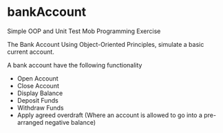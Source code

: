 # bankAccount

Simple OOP and Unit Test Mob Programming Exercise

The Bank Account Using Object-Oriented Principles, simulate a basic current account.

A bank account have the following functionality
* Open Account
* Close Account
* Display Balance
* Deposit Funds
* Withdraw Funds
* Apply agreed overdraft (Where an account is allowed to go into a pre-arranged negative balance)
